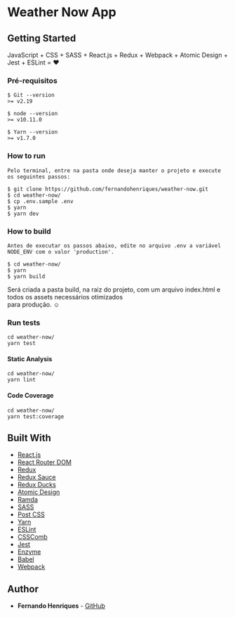 # Weather Now App

## Getting Started

JavaScript + CSS + SASS + React.js + Redux + Webpack + Atomic Design + Jest + ESLint = :heart:

### Pré-requisitos

```
$ Git --version
>= v2.19

$ node --version
>= v10.11.0

$ Yarn --version
>= v1.7.0

```

### How to run

```
Pelo terminal, entre na pasta onde deseja manter o projeto e execute os seguintes passos:

$ git clone https://github.com/fernandohenriques/weather-now.git
$ cd weather-now/
$ cp .env.sample .env
$ yarn
$ yarn dev
```

### How to build

```
Antes de executar os passos abaixo, edite no arquivo .env a variável NODE_ENV com o valor 'production'.

$ cd weather-now/
$ yarn
$ yarn build

```

Será criada a pasta build, na raiz do projeto, com um arquivo index.html e todos os assets necessários otimizados <br /> para produção. :relaxed:

### Run tests

```
cd weather-now/
yarn test
```

#### Static Analysis

```
cd weather-now/
yarn lint
```

#### Code Coverage

```
cd weather-now/
yarn test:coverage
```

## Built With

* [React.js](https://reactjs.org/)
* [React Router DOM](https://reacttraining.com/react-router/web/guides/philosophy)
* [Redux](https://redux.js.org/)
* [Redux Sauce](https://github.com/infinitered/reduxsauce)
* [Redux Ducks](https://github.com/erikras/ducks-modular-redux)
* [Atomic Design](https://docs.expo.io/versions/latest/)
* [Ramda](https://ramdajs.com/)
* [SASS](https://sass-lang.com/)
* [Post CSS](https://postcss.org/)
* [Yarn](https://yarnpkg.com/)
* [ESLint](https://eslint.org/)
* [CSSComb](https://github.com/csscomb/csscomb.js)
* [Jest](https://jestjs.io/)
* [Enzyme](https://airbnb.io/enzyme/)
* [Babel](https://babeljs.io/)
* [Webpack](https://webpack.js.org/)


## Author

* **Fernando Henriques** - [GitHub](https://github.com/fernandohenriques)
